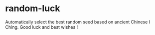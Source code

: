 # random-luck
Automatically select the best random seed based on ancient Chinese I Ching. Good luck and best wishes !

